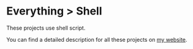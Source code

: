 # Everything > Shell

These projects use shell script.

You can find a detailed description for all these projects on [my website](https://g10.app/status/).
